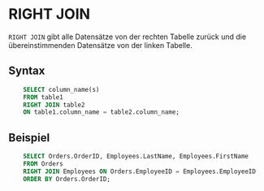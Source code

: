 # RIGHT JOIN

<show-structure depth="2" />

`RIGHT JOIN` gibt alle Datensätze von der rechten Tabelle zurück und die übereinstimmenden Datensätze von der linken Tabelle.

## Syntax

```SQL
    SELECT column_name(s)
    FROM table1
    RIGHT JOIN table2
    ON table1.column_name = table2.column_name;
```

## Beispiel

```SQL
    SELECT Orders.OrderID, Employees.LastName, Employees.FirstName
    FROM Orders
    RIGHT JOIN Employees ON Orders.EmployeeID = Employees.EmployeeID
    ORDER BY Orders.OrderID;
```